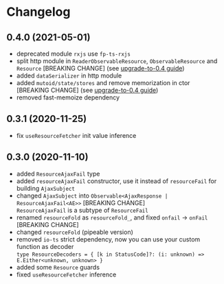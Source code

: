 # Changelog

## 0.4.0 (2021-05-01)

-   deprecated module `rxjs` use `fp-ts-rxjs`
-   split http module in `ReaderObservableResource`, `ObservableResource` and `Resource` [BREAKING CHANGE] (see [upgrade-to-0.4 guide](https://github.com/facile-it/mutoid/blob/master/docs/guides/upgrade-to-0.4.md))
-   added `dataSerializer` in http module
-   added `mutoid/state/stores` and remove memorization in ctor [BREAKING CHANGE] (see [upgrade-to-0.4 guide](https://github.com/facile-it/mutoid/blob/master/docs/guides/upgrade-to-0.4.md))
-   removed fast-memoize dependency

## 0.3.1 (2020-11-25)

-   fix `useResourceFetcher` init value inference

## 0.3.0 (2020-11-10)

-   added `ResourceAjaxFail` type
-   added `resourceAjaxFail` constructor, use it instead of `resourceFail` for building `AjaxSubject`
-   changed `AjaxSubject` into `Observable<AjaxResponse | ResourceAjaxFail<AE>>` [BREAKING CHANGE]  
    `ResourceAjaxFail` is a subtype of `ResourceFail`
-   renamed `resourceFold` as `resourceFold_`, and fixed `onfail` -> `onFail` [BREAKING CHANGE]
-   changed `resourceFold` (pipeable version)
-   removed `io-ts` strict dependency, now you can use your custom function as decoder  
    `type ResourceDecoders = { [k in StatusCode]?: (i: unknown) => E.Either<unknown, unknown> }`
-   added some `Resource` guards
-   fixed `useResourceFetcher` inference
